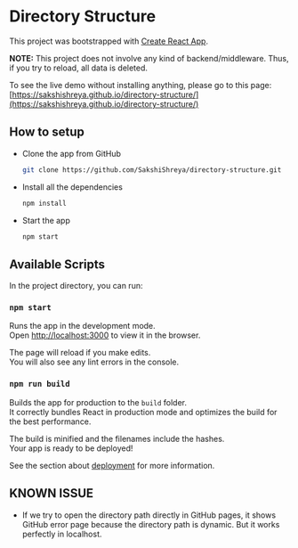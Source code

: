 # Directory Structure

This project was bootstrapped with [Create React App](https://github.com/facebook/create-react-app).

**NOTE:** This project does not involve any kind of backend/middleware. Thus, if you try to reload, all data is deleted.

To see the live demo without installing anything, please go to this page:\
[https://sakshishreya.github.io/directory-structure/](https://sakshishreya.github.io/directory-structure/)

## How to setup

- Clone the app from GitHub
  
  ```bash
  git clone https://github.com/SakshiShreya/directory-structure.git
  ```

- Install all the dependencies
  
  ```bash
  npm install
  ```

- Start the app

  ```bash
  npm start
  ```

## Available Scripts

In the project directory, you can run:

### `npm start`

Runs the app in the development mode.\
Open [http://localhost:3000](http://localhost:3000) to view it in the browser.

The page will reload if you make edits.\
You will also see any lint errors in the console.

### `npm run build`

Builds the app for production to the `build` folder.\
It correctly bundles React in production mode and optimizes the build for the best performance.

The build is minified and the filenames include the hashes.\
Your app is ready to be deployed!

See the section about [deployment](https://facebook.github.io/create-react-app/docs/deployment) for more information.

## KNOWN ISSUE

- If we try to open the directory path directly in GitHub pages, it shows GitHub error page because the directory path is dynamic. But it works perfectly in localhost.
